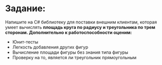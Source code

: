 
# **Задание:**

Напишите на C# библиотеку для поставки внешним клиентам, которая умеет вычислять **площадь круга по радиусу и треугольника по трем сторонам. Дополнительно к работоспособности оценим:**

- Юнит-тесты
- Легкость добавления других фигур
- Вычисление площади фигуры без знания типа фигуры
- Проверку на то, является ли треугольник прямоугольным
